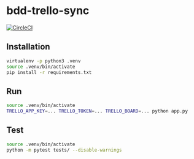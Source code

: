# bdd-trello-sync

[![CircleCI](https://circleci.com/gh/TheNeonProject/bdd-trello-sync.svg?style=svg)](https://circleci.com/gh/TheNeonProject/bdd-trello-sync)

## Installation

```bash
virtualenv -p python3 .venv
source .venv/bin/activate
pip install -r requirements.txt
```

## Run

```bash
source .venv/bin/activate
TRELLO_APP_KEY=... TRELLO_TOKEN=... TRELLO_BOARD=... python app.py
```

## Test

```bash
source .venv/bin/activate
python -m pytest tests/ --disable-warnings
```
